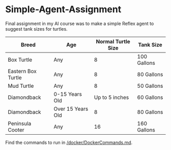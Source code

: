 # Simple-Agent-Assignment

Final assignment in my AI course was to make a simple Reflex agent to suggest tank sizes for turtles.

| Breed    | Age | Normal Turtle Size    | Tank Size |
| -------- | ------- | -------- | ------- |
| Box Turtle  | Any    | 8  | 100 Gallons    |
| Eastern Box Turtle | Any     | 8 | 80 Gallons     |
| Mud Turtle    | Any    | 8    | 50 Gallons    |
| Diamondback    | 0-15 Years Old    | Up to 5 inches    | 60 Gallons    |
| Diamondback    | Over 15 Years Old    | 8    | 80 Gallons    |
| Peninsula Cooter    | Any    | 16    | 160 Gallons    |

Find the commands to run in [/docker/DockerCommands.md](https://github.com/nevermore23274/Simple-Agent-Assignment/blob/main/docker/DockerCommands.md).
